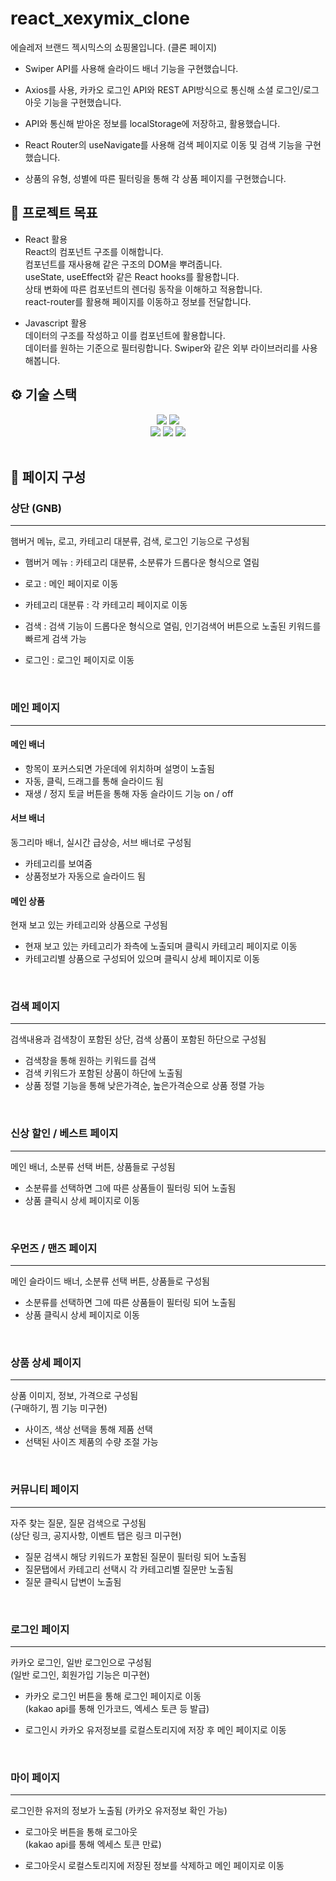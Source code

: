 # react_xexymix_clone

에슬레저 브랜드 젝시믹스의 쇼핑몰입니다. (클론 페이지)

- Swiper API를 사용해 슬라이드 배너 기능을 구현했습니다.

- Axios를 사용, 카카오 로그인 API와 REST API방식으로 통신해 소셜 로그인/로그아웃 기능을 구현했습니다.

- API와 통신해 받아온 정보를 localStorage에 저장하고, 활용했습니다.

- React Router의 useNavigate를 사용해 검색 페이지로 이동 및 검색 기능을 구현했습니다.

- 상품의 유형, 성별에 따른 필터링을 통해 각 상품 페이지를 구현했습니다.

## 📌 프로젝트 목표

- React 활용  
  React의 컴포넌트 구조를 이해합니다.  
  컴포넌트를 재사용해 같은 구조의 DOM을 뿌려줍니다.  
  useState, useEffect와 같은 React hooks를 활용합니다.  
  상태 변화에 따른 컴포넌트의 렌더링 동작을 이해하고 적용합니다.  
  react-router를 활용해 페이지를 이동하고 정보를 전달합니다.  

- Javascript 활용  
  데이터의 구조를 작성하고 이를 컴포넌트에 활용합니다.  
  데이터를 원하는 기준으로 필터링합니다.
  Swiper와 같은 외부 라이브러리를 사용해봅니다.


## ⚙ 기술 스택

<div align="center">
  <img src="https://img.shields.io/badge/html5-E34F26?style=for-the-badge&logo=html5&logoColor=white">
  <img src="https://img.shields.io/badge/css3-1572B6?style=for-the-badge&logo=css3&logoColor=white">
</div>
<div align="center">
  <img src="https://img.shields.io/badge/javascript-F7DF1E?style=for-the-badge&logo=javascript&logoColor=black"> 
  <img src="https://img.shields.io/badge/react-61DAFB?style=for-the-badge&logo=react&logoColor=black">
	<img src="https://img.shields.io/badge/axios-5A29E4?style=for-the-badge&logo=axios&logoColor=white">
</div>

<br/>

## 📄 페이지 구성

### 상단 (GNB)

---

햄버거 메뉴, 로고, 카테고리 대분류, 검색, 로그인 기능으로 구성됨

- 햄버거 메뉴 : 카테고리 대분류, 소분류가 드롭다운 형식으로 열림

- 로고 : 메인 페이지로 이동

- 카테고리 대분류 : 각 카테고리 페이지로 이동

- 검색 : 검색 기능이 드롭다운 형식으로 열림, 인기검색어 버튼으로 노출된 키워드를 빠르게 검색 가능

- 로그인 : 로그인 페이지로 이동

<br/>

### 메인 페이지

---

#### 메인 배너

- 항목이 포커스되면 가운데에 위치하며 설명이 노출됨
- 자동, 클릭, 드래그를 통해 슬라이드 됨
- 재생 / 정지 토글 버튼을 통해 자동 슬라이드 기능 on / off

#### 서브 배너

동그리마 배너, 실시간 급상승, 서브 배너로 구성됨

- 카테고리를 보여줌
- 상품정보가 자동으로 슬라이드 됨

#### 메인 상품

현재 보고 있는 카테고리와 상품으로 구성됨

- 현재 보고 있는 카테고리가 좌측에 노출되며 클릭시 카테고리 페이지로 이동
- 카테고리별 상품으로 구성되어 있으며 클릭시 상세 페이지로 이동

<br/>

### 검색 페이지

---

검색내용과 검색창이 포함된 상단, 검색 상품이 포함된 하단으로 구성됨

- 검색창을 통해 원하는 키워드를 검색
- 검색 키워드가 포함된 상품이 하단에 노출됨
- 상품 정렬 기능을 통해 낮은가격순, 높은가격순으로 상품 정렬 가능

<br/>

### 신상 할인 / 베스트 페이지

---

메인 배너, 소분류 선택 버튼, 상품들로 구성됨

- 소분류를 선택하면 그에 따른 상품들이 필터링 되어 노출됨
- 상품 클릭시 상세 페이지로 이동

<br/>

### 우먼즈 / 맨즈 페이지

---

메인 슬라이드 배너, 소분류 선택 버튼, 상품들로 구성됨

- 소분류를 선택하면 그에 따른 상품들이 필터링 되어 노출됨
- 상품 클릭시 상세 페이지로 이동

<br/>

### 상품 상세 페이지

---

상품 이미지, 정보, 가격으로 구성됨  
(구매하기, 찜 기능 미구현)

- 사이즈, 색상 선택을 통해 제품 선택
- 선택된 사이즈 제품의 수량 조절 가능

<br/>

### 커뮤니티 페이지

---

자주 찾는 질문, 질문 검색으로 구성됨  
(상단 링크, 공지사항, 이벤트 탭은 링크 미구현)

- 질문 검색시 해당 키워드가 포함된 질문이 필터링 되어 노출됨
- 질문탭에서 카테고리 선택시 각 카테고리별 질문만 노출됨
- 질문 클릭시 답변이 노출됨

<br/>

### 로그인 페이지

---

카카오 로그인, 일반 로그인으로 구성됨  
(일반 로그인, 회원가입 기능은 미구현)

- 카카오 로그인 버튼을 통해 로그인 페이지로 이동  
  (kakao api를 통해 인가코드, 엑세스 토큰 등 발급)

- 로그인시 카카오 유저정보를 로컬스토리지에 저장 후 메인 페이지로 이동

<br/>

### 마이 페이지

---

로그인한 유저의 정보가 노출됨 (카카오 유저정보 확인 가능)

- 로그아웃 버튼을 통해 로그아웃  
  (kakao api를 통해 엑세스 토큰 만료)

- 로그아웃시 로컬스토리지에 저장된 정보를 삭제하고 메인 페이지로 이동
